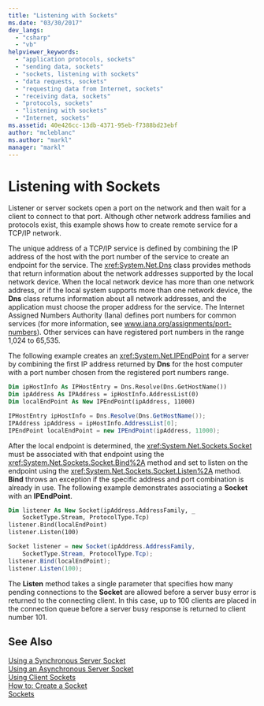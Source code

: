 ```yaml
---
title: "Listening with Sockets"
ms.date: "03/30/2017"
dev_langs: 
  - "csharp"
  - "vb"
helpviewer_keywords: 
  - "application protocols, sockets"
  - "sending data, sockets"
  - "sockets, listening with sockets"
  - "data requests, sockets"
  - "requesting data from Internet, sockets"
  - "receiving data, sockets"
  - "protocols, sockets"
  - "listening with sockets"
  - "Internet, sockets"
ms.assetid: 40e426cc-13db-4371-95eb-f7388bd23ebf
author: "mcleblanc"
ms.author: "markl"
manager: "markl"
---
```

# Listening with Sockets
Listener or server sockets open a port on the network and then wait for a client to connect to that port. Although other network address families and protocols exist, this example shows how to create remote service for a TCP/IP network.  
  
 The unique address of a TCP/IP service is defined by combining the IP address of the host with the port number of the service to create an endpoint for the service. The <xref:System.Net.Dns> class provides methods that return information about the network addresses supported by the local network device. When the local network device has more than one network address, or if the local system supports more than one network device, the **Dns** class returns information about all network addresses, and the application must choose the proper address for the service. The Internet Assigned Numbers Authority (Iana) defines port numbers for common services (for more information, see www.iana.org/assignments/port-numbers). Other services can have registered port numbers in the range 1,024 to 65,535.  
  
 The following example creates an <xref:System.Net.IPEndPoint> for a server by combining the first IP address returned by **Dns** for the host computer with a port number chosen from the registered port numbers range.  
  
```vb  
Dim ipHostInfo As IPHostEntry = Dns.Resolve(Dns.GetHostName())  
Dim ipAddress As IPAddress = ipHostInfo.AddressList(0)  
Dim localEndPoint As New IPEndPoint(ipAddress, 11000)  
```  
  
```csharp  
IPHostEntry ipHostInfo = Dns.Resolve(Dns.GetHostName());  
IPAddress ipAddress = ipHostInfo.AddressList[0];  
IPEndPoint localEndPoint = new IPEndPoint(ipAddress, 11000);  
```  
  
 After the local endpoint is determined, the <xref:System.Net.Sockets.Socket> must be associated with that endpoint using the <xref:System.Net.Sockets.Socket.Bind%2A> method and set to listen on the endpoint using the <xref:System.Net.Sockets.Socket.Listen%2A> method. **Bind** throws an exception if the specific address and port combination is already in use. The following example demonstrates associating a **Socket** with an **IPEndPoint**.  
  
```vb  
Dim listener As New Socket(ipAddress.AddressFamily, _  
    SocketType.Stream, ProtocolType.Tcp) 
listener.Bind(localEndPoint)  
listener.Listen(100)  
```  
  
```csharp  
Socket listener = new Socket(ipAddress.AddressFamily,
    SocketType.Stream, ProtocolType.Tcp);
listener.Bind(localEndPoint);  
listener.Listen(100);  
```  
  
 The **Listen** method takes a single parameter that specifies how many pending connections to the **Socket** are allowed before a server busy error is returned to the connecting client. In this case, up to 100 clients are placed in the connection queue before a server busy response is returned to client number 101.  
  
## See Also  
 [Using a Synchronous Server Socket](../../../docs/framework/network-programming/using-a-synchronous-server-socket.md)  
 [Using an Asynchronous Server Socket](../../../docs/framework/network-programming/using-an-asynchronous-server-socket.md)  
 [Using Client Sockets](../../../docs/framework/network-programming/using-client-sockets.md)  
 [How to: Create a Socket](../../../docs/framework/network-programming/how-to-create-a-socket.md)  
 [Sockets](../../../docs/framework/network-programming/sockets.md)
